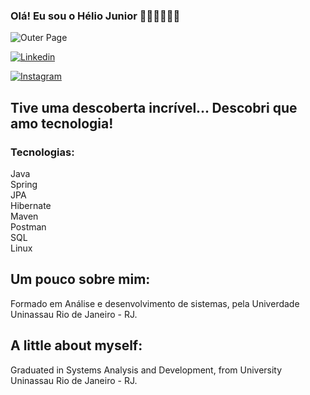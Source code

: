 

### Olá! Eu sou o Hélio Junior 🙏🏽👏🏽🎉🎊

![Outer Page](https://github.com/HelioDevv/HelioDevv/assets/93434324/5f39c4c6-2b33-41ee-a71a-185b788a68e4)

[![Linkedin](https://img.shields.io/badge/LinkedIn-0077B5?style=for-the-badge&logo=linkedin&logoColor=white)](https://www.linkedin.com/in/helio-augusto-nunes-junior-2104b8224/)

[![Instagram](https://img.shields.io/badge/Instagram-E4405F?style=for-the-badge&logo=instagram&logoColor=white)](https://www.instagram.com/helionunes_01/)

## Tive uma descoberta incrível... Descobri que amo tecnologia!

### Tecnologias: 
Java
<br/>
Spring
<br/>
JPA
<br/>
Hibernate
<br/>
Maven
<br/>
Postman
<br/>
SQL
<br/>
Linux

## Um pouco sobre mim: 
Formado em Análise e desenvolvimento de sistemas, pela Univerdade Uninassau Rio de Janeiro - RJ. <br/>
## A little about myself:
Graduated in Systems Analysis and Development, from University Uninassau Rio de Janeiro - RJ. <br/>
